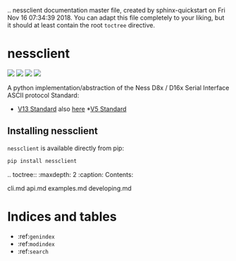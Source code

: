 .. nessclient documentation master file, created by
   sphinx-quickstart on Fri Nov 16 07:34:39 2018.
   You can adapt this file completely to your liking, but it should at least
   contain the root `toctree` directive.

# nessclient

[![](https://travis-ci.org/nickw444/nessclient.svg?branch=master)](https://travis-ci.org/nickw444/nessclient)
[![](https://coveralls.io/repos/nickw444/nessclient/badge.svg)](https://coveralls.io/r/nickw444/nessclient)
[![](https://img.shields.io/pypi/v/nessclient.svg)](https://pypi.python.org/pypi/nessclient/)
[![](https://readthedocs.org/projects/nessclient/badge/?version=latest&style=flat)](https://nessclient.readthedocs.io/en/latest/)

A python implementation/abstraction of the Ness D8x / D16x Serial Interface ASCII protocol Standard:
* [V13 Standard](https://github.com/mekatrol/ness-alarm/blob/main/Ness_D8-D16_ASCII_protocol_rev13.pdf) also [here](https://drive.google.com/file/d/1vl8Gs1GY-gKAPSiU8yjCzrgQxm8ybhQh/view)
*[V5 Standard](https://web.archive.org/web/20201029112844/http://www.nesscorporation.com/Software/Ness_D8-D16_ASCII_protocol.pdf)



## Installing nessclient

`nessclient` is available directly from pip:

```sh
pip install nessclient
```

.. toctree::
   :maxdepth: 2
   :caption: Contents:
   
   cli.md
   api.md
   examples.md
   developing.md

# Indices and tables

* :ref:`genindex`
* :ref:`modindex`
* :ref:`search`
